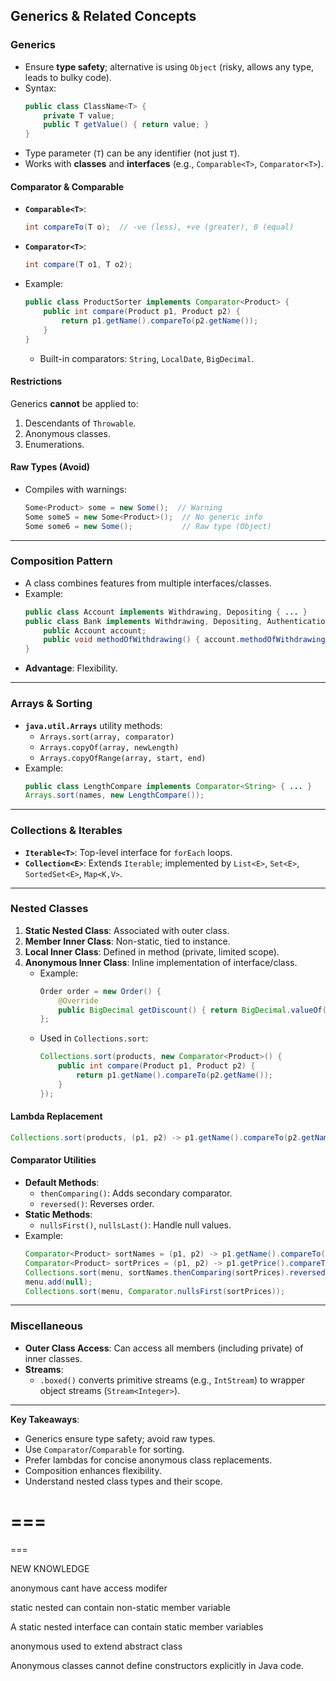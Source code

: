 ## Generics & Related Concepts  

### **Generics**  
- Ensure **type safety**; alternative is using `Object` (risky, allows any type, leads to bulky code).  
- Syntax:  
  ```java
  public class ClassName<T> {
      private T value;
      public T getValue() { return value; }
  }
  ```  
- Type parameter (`T`) can be any identifier (not just `T`).  
- Works with **classes** and **interfaces** (e.g., `Comparable<T>`, `Comparator<T>`).  

#### **Comparator & Comparable**  
- **`Comparable<T>`**:  
  ```java
  int compareTo(T o);  // -ve (less), +ve (greater), 0 (equal)  
  ```  
- **`Comparator<T>`**:  
  ```java
  int compare(T o1, T o2);  
  ```  
- Example:  
  ```java
  public class ProductSorter implements Comparator<Product> {
      public int compare(Product p1, Product p2) {
          return p1.getName().compareTo(p2.getName());
      }
  }
  ```  
  - Built-in comparators: `String`, `LocalDate`, `BigDecimal`.  

#### **Restrictions**  
Generics **cannot** be applied to:  
1. Descendants of `Throwable`.  
2. Anonymous classes.  
3. Enumerations.  

#### **Raw Types (Avoid)**  
- Compiles with warnings:  
  ```java
  Some<Product> some = new Some();  // Warning  
  Some some5 = new Some<Product>();  // No generic info  
  Some some6 = new Some();           // Raw type (Object)  
  ```  

---  

### **Composition Pattern**  
- A class combines features from multiple interfaces/classes.  
- Example:  
  ```java
  public class Account implements Withdrawing, Depositing { ... }  
  public class Bank implements Withdrawing, Depositing, Authentication {  
      public Account account;  
      public void methodOfWithdrawing() { account.methodOfWithdrawing(); }  
  }  
  ```  
- **Advantage**: Flexibility.  

---  

### **Arrays & Sorting**  
- **`java.util.Arrays`** utility methods:  
  - `Arrays.sort(array, comparator)`  
  - `Arrays.copyOf(array, newLength)`  
  - `Arrays.copyOfRange(array, start, end)`  
- Example:  
  ```java
  public class LengthCompare implements Comparator<String> { ... }  
  Arrays.sort(names, new LengthCompare());  
  ```  

---  

### **Collections & Iterables**  
- **`Iterable<T>`**: Top-level interface for `forEach` loops.  
- **`Collection<E>`**: Extends `Iterable`; implemented by `List<E>`, `Set<E>`, `SortedSet<E>`, `Map<K,V>`.  

---  

### **Nested Classes**  
1. **Static Nested Class**: Associated with outer class.  
2. **Member Inner Class**: Non-static, tied to instance.  
3. **Local Inner Class**: Defined in method (private, limited scope).  
4. **Anonymous Inner Class**: Inline implementation of interface/class.  
   - Example:  
     ```java
     Order order = new Order() {  
         @Override  
         public BigDecimal getDiscount() { return BigDecimal.valueOf(0.1); }  
     };  
     ```  
   - Used in `Collections.sort`:  
     ```java
     Collections.sort(products, new Comparator<Product>() {  
         public int compare(Product p1, Product p2) {  
             return p1.getName().compareTo(p2.getName());  
         }  
     });  
     ```  

#### **Lambda Replacement**  
```java
Collections.sort(products, (p1, p2) -> p1.getName().compareTo(p2.getName()));  
```  

#### **Comparator Utilities**  
- **Default Methods**:  
  - `thenComparing()`: Adds secondary comparator.  
  - `reversed()`: Reverses order.  
- **Static Methods**:  
  - `nullsFirst()`, `nullsLast()`: Handle null values.  
- Example:  
  ```java
  Comparator<Product> sortNames = (p1, p2) -> p1.getName().compareTo(p2.getName());  
  Comparator<Product> sortPrices = (p1, p2) -> p1.getPrice().compareTo(p2.getPrice());  
  Collections.sort(menu, sortNames.thenComparing(sortPrices).reversed());  
  menu.add(null);  
  Collections.sort(menu, Comparator.nullsFirst(sortPrices));  
  ```  

---  

### **Miscellaneous**  
- **Outer Class Access**: Can access all members (including private) of inner classes.  
- **Streams**:  
  - `.boxed()` converts primitive streams (e.g., `IntStream`) to wrapper object streams (`Stream<Integer>`).  

---  
**Key Takeaways**:  
- Generics ensure type safety; avoid raw types.  
- Use `Comparator`/`Comparable` for sorting.  
- Prefer lambdas for concise anonymous class replacements.  
- Composition enhances flexibility.  
- Understand nested class types and their scope.



===
===
===

NEW KNOWLEDGE

anonymous cant have access modifer

static nested can contain non-static member variable

A static nested interface can contain static member variables

anonymous used to extend abstract class

Anonymous classes cannot define constructors explicitly in Java code.